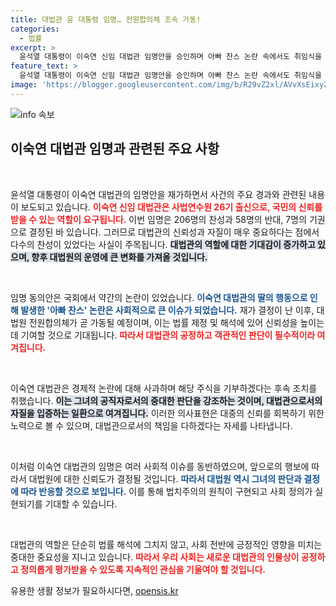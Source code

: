 ```yaml
---
title: 대법관 윤 대통령 임명… 전원합의체 조속 가동!
categories:
  - 법률
excerpt: >
  윤석열 대통령이 이숙연 신임 대법관 임명안을 승인하며 아빠 찬스 논란 속에서도 취임식을 가진 이 대법관의 행보가 주목받고 있다. 과연 그녀의 임명은 대법원의 판도를 어떻게 바꿀까?
feature_text: >
  윤석열 대통령이 이숙연 신임 대법관 임명안을 승인하며 아빠 찬스 논란 속에서도 취임식을 가진 이 대법관의 행보가 주목받고 있다. 과연 그녀의 임명은 대법원의 판도를 어떻게 바꿀까?
image: 'https://blogger.googleusercontent.com/img/b/R29vZ2xl/AVvXsEixyZcFfHzMRdzZMjFBmAUKJYCLCGyLL1o632UiGVXcaFdKo_bkvkuCioo0uUKlGfBVcT3P84aROyZIXSBEx3Aw5nCQ3pTgDom1WDC4m8eifvWiAmWEEVb4x6G_l8C0QH225ldMjyaFvpxGEBGNO37VmDTDMHGhJPq73UglMfDca1-0aw/s1600/blogspot.png'
---
```


<p><img src="https://blogger.googleusercontent.com/img/b/R29vZ2xl/AVvXsEixyZcFfHzMRdzZMjFBmAUKJYCLCGyLL1o632UiGVXcaFdKo_bkvkuCioo0uUKlGfBVcT3P84aROyZIXSBEx3Aw5nCQ3pTgDom1WDC4m8eifvWiAmWEEVb4x6G_l8C0QH225ldMjyaFvpxGEBGNO37VmDTDMHGhJPq73UglMfDca1-0aw/s1600/blogspot.png" alt="info 속보" /></p>

<h2 data-ke-size="size26">이숙연 대법관 임명과 관련된 주요 사항</h2>

<p data-ke-size="size16">&nbsp;</p>

<p>윤석열 대통령이 이숙연 대법관의 임명안을 재가하면서 사건의 주요 경과와 관련된 내용이 보도되고 있습니다. <b><span style="color: #ee2323;">이숙연 신임 대법관은 사법연수원 26기 출신으로, 국민의 신뢰를 받을 수 있는 역할이 요구됩니다.</span></b> 이번 임명은 206명의 찬성과 58명의 반대, 7명의 기권으로 결정된 바 있습니다. 그러므로 대법관의 신뢰성과 자질이 매우 중요하다는 점에서 다수의 찬성이 있었다는 사실이 주목됩니다. <b><span style="background-color: #21538527;">대법관의 역할에 대한 기대감이 증가하고 있으며, 향후 대법원의 운영에 큰 변화를 가져올 것입니다.</span></b> </p>

<p data-ke-size="size16">&nbsp;</p>

<p>임명 동의안은 국회에서 약간의 논란이 있었습니다. <b><span style="color: #1a5490;">이숙연 대법관의 딸의 행동으로 인해 발생한 '아빠 찬스' 논란은 사회적으로 큰 이슈가 되었습니다.</span></b> 재가 결정이 난 이후, 대법원 전원합의체가 곧 가동될 예정이며, 이는 법률 제정 및 해석에 있어 신뢰성을 높이는 데 기여할 것으로 기대됩니다. <b><span style="color: #ee2323;">따라서 대법관의 공정하고 객관적인 판단이 필수적이라 여겨집니다.</span></b> </p>

<p data-ke-size="size16">&nbsp;</p>

<p>이숙연 대법관은 경제적 논란에 대해 사과하며 해당 주식을 기부하겠다는 후속 조치를 취했습니다. <b><span style="background-color: #21538527;">이는 그녀의 공직자로서의 중대한 판단을 강조하는 것이며, 대법관으로서의 자질을 입증하는 일환으로 여겨집니다.</span></b> 이러한 의사표현은 대중의 신뢰를 회복하기 위한 노력으로 볼 수 있으며, 대법관으로서의 책임을 다하겠다는 자세를 나타냅니다.</p>

<p data-ke-size="size16">&nbsp;</p>

<p>이처럼 이숙연 대법관의 임명은 여러 사회적 이슈를 동반하였으며, 앞으로의 행보에 따라서 대법원에 대한 신뢰도가 결정될 것입니다. <b><span style="color: #1a5490;">따라서 대법원 역시 그녀의 판단과 결정에 따라 반응할 것으로 보입니다.</span></b> 이를 통해 법치주의의 원칙이 구현되고 사회 정의가 실현되기를 기대할 수 있습니다. </p>

<p data-ke-size="size16">&nbsp;</p>

<p>대법관의 역할은 단순히 법률 해석에 그치지 않고, 사회 전반에 긍정적인 영향을 미치는 중대한 중요성을 지니고 있습니다. <b><span style="color: #ee2323;">따라서 우리 사회는 새로운 대법관의 인물상이 공정하고 정의롭게 평가받을 수 있도록 지속적인 관심을 기울여야 할 것입니다.</span></b></p>
유용한 생활 정보가 필요하시다면, <a href="https://opensis.kr" rel="dofollow">opensis.kr</a>


